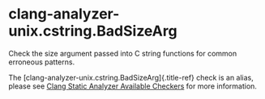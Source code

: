 # clang-analyzer-unix.cstring.BadSizeArg

Check the size argument passed into C string functions for common
erroneous patterns.

The [clang-analyzer-unix.cstring.BadSizeArg]{.title-ref} check is an
alias, please see [Clang Static Analyzer Available
Checkers](https://clang.llvm.org/docs/analyzer/checkers.html#unix-cstring-badsizearg)
for more information.
